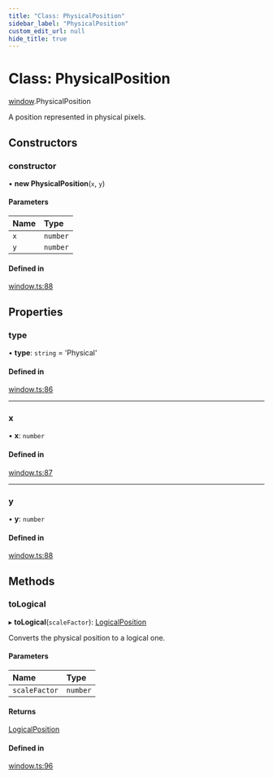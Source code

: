 ```yaml
---
title: "Class: PhysicalPosition"
sidebar_label: "PhysicalPosition"
custom_edit_url: null
hide_title: true
---
```


# Class: PhysicalPosition

[window](../modules/window.md).PhysicalPosition

A position represented in physical pixels.

## Constructors

### constructor

• **new PhysicalPosition**(`x`, `y`)

#### Parameters

| Name | Type |
| :------ | :------ |
| `x` | `number` |
| `y` | `number` |

#### Defined in

[window.ts:88](https://github.com/tauri-apps/tauri/blob/1be3546/tooling/api/src/window.ts#L88)

## Properties

### type

• **type**: `string` = 'Physical'

#### Defined in

[window.ts:86](https://github.com/tauri-apps/tauri/blob/1be3546/tooling/api/src/window.ts#L86)

___

### x

• **x**: `number`

#### Defined in

[window.ts:87](https://github.com/tauri-apps/tauri/blob/1be3546/tooling/api/src/window.ts#L87)

___

### y

• **y**: `number`

#### Defined in

[window.ts:88](https://github.com/tauri-apps/tauri/blob/1be3546/tooling/api/src/window.ts#L88)

## Methods

### toLogical

▸ **toLogical**(`scaleFactor`): [LogicalPosition](window.logicalposition.md)

Converts the physical position to a logical one.

#### Parameters

| Name | Type |
| :------ | :------ |
| `scaleFactor` | `number` |

#### Returns

[LogicalPosition](window.logicalposition.md)

#### Defined in

[window.ts:96](https://github.com/tauri-apps/tauri/blob/1be3546/tooling/api/src/window.ts#L96)
